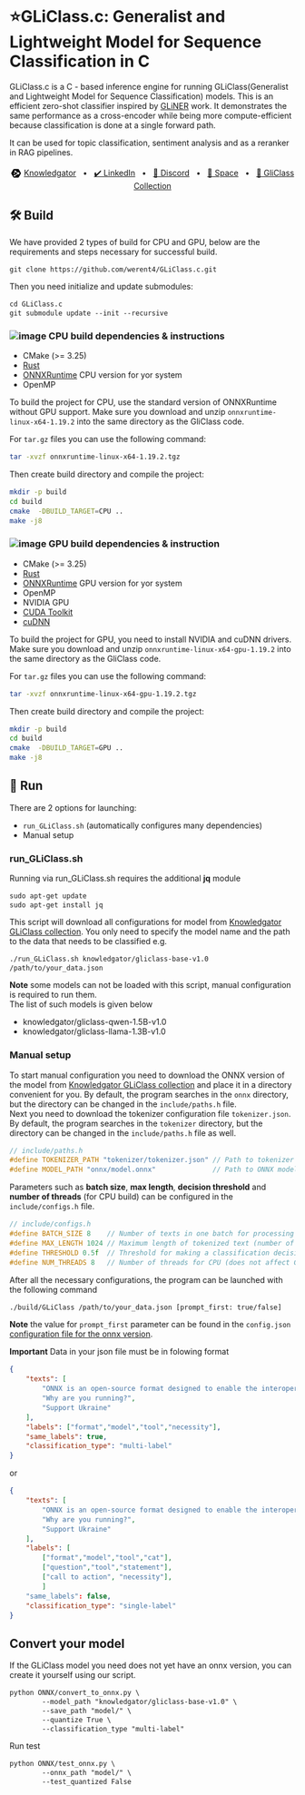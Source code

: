 
# ⭐GLiClass.c: Generalist and Lightweight Model for Sequence Classification in C

GLiClass.c is a C - based inference engine for running GLiClass(Generalist and Lightweight Model for Sequence Classification) models. This is an efficient zero-shot classifier inspired by [GLiNER](https://github.com/urchade/GLiNER) work. It demonstrates the same performance as a cross-encoder while being more compute-efficient because classification is done at a single forward path.  

It can be used for topic classification, sentiment analysis and as a reranker in RAG pipelines.

<p align="center">
    <img src="kg.png" style="position: relative; top: 5px;">
    <a href="https://www.knowledgator.com/"> Knowledgator</a>
    <span>&nbsp;&nbsp;•&nbsp;&nbsp;</span>
    <a href="https://www.linkedin.com/company/knowledgator/">✔️ LinkedIn</a>
    <span>&nbsp;&nbsp;•&nbsp;&nbsp;</span>
    <a href="https://discord.gg/NNwdHEKX">📢 Discord</a>
    <span>&nbsp;&nbsp;•&nbsp;&nbsp;</span>
    <a href="https://huggingface.co/spaces/knowledgator/GLiClass_SandBox">🤗 Space</a>
    <span>&nbsp;&nbsp;•&nbsp;&nbsp;</span>
    <a href="https://huggingface.co/models?library=gliner&sort=trending">🤗 GliClass Collection</a>
</p>

## 🛠 Build
We have provided 2 types of build for CPU and GPU, below are the requirements and steps necessary for successful build.

```
git clone https://github.com/werent4/GLiClass.c.git
```

Then you need initialize and update submodules:
```
cd GLiClass.c
git submodule update --init --recursive
```

### <img src="https://github.com/user-attachments/assets/4d2fd37f-9882-4fea-902b-be5ccc1edae2" alt="image" height="30" width="30"> CPU build dependencies & instructions
 - CMake (>= 3.25)
 - [Rust](https://www.rust-lang.org/tools/install)
 - [ONNXRuntime](https://github.com/microsoft/onnxruntime/releases) CPU version for yor system
 - OpenMP 

To build the project for CPU, use the standard version of ONNXRuntime without GPU support. Make sure you download and unzip ```onnxruntime-linux-x64-1.19.2``` into the same directory as the GliClass code.  

For `tar.gz` files you can use the following command:
```bash
tar -xvzf onnxruntime-linux-x64-1.19.2.tgz 
```
Then create build directory and compile the project:  
```bash
mkdir -p build
cd build
cmake  -DBUILD_TARGET=CPU ..
make -j8
```
### <img src="https://github.com/user-attachments/assets/92a49538-feb0-4fcb-8789-8d6edfc2ceed" alt="image" height="40" width="40"> GPU build dependencies & instruction
 - CMake (>= 3.25)
 - [Rust](https://www.rust-lang.org/tools/install)
 - [ONNXRuntime](https://github.com/microsoft/onnxruntime/releases) GPU version for yor system
 - OpenMP
 - NVIDIA GPU
 - [CUDA Toolkit](https://developer.nvidia.com/cuda-downloads)
 - [cuDNN](https://developer.nvidia.com/cudnn-downloads )

To build the project for GPU, you need to install NVIDIA and cuDNN drivers. Make sure you download and unzip ```onnxruntime-linux-x64-gpu-1.19.2``` into the same directory as the GliClass code.  

For `tar.gz` files you can use the following command:
```bash
tar -xvzf onnxruntime-linux-x64-gpu-1.19.2.tgz 
```
Then create build directory and compile the project:  
```bash
mkdir -p build
cd build
cmake  -DBUILD_TARGET=GPU ..
make -j8
```

## 🚀 Run 
There are 2 options for launching:
 - ```run_GLiClass.sh``` (automatically configures many dependencies)
 - Manual setup 

### run_GLiClass.sh
Running via run_GLiClass.sh requires the additional **jq** module  
```
sudo apt-get update
sudo apt-get install jq
```
This script will download all configurations for model from [Knowledgator GLiClass collection](https://huggingface.co/collections/knowledgator/gliclass-6661838823756265f2ac3848). You only need to specify the model name and the path to the data that needs to be classified e.g.
```
./run_GLiClass.sh knowledgator/gliclass-base-v1.0 /path/to/your_data.json
```
**Note** some models can not be loaded with this script, manual configuration is required to run them.  
The list of such models is given below  
 - knowledgator/gliclass-qwen-1.5B-v1.0
 - knowledgator/gliclass-llama-1.3B-v1.0

### Manual setup
To start manual configuration you need to download the ONNX version of the model from [Knowledgator GLiClass collection](https://huggingface.co/collections/knowledgator/gliclass-6661838823756265f2ac3848) and place it in a directory convenient for you. By default, the program searches in the ```onnx``` directory, but the directory can be changed in the ```include/paths.h``` file.  
Next you need to download the tokenizer configuration file ```tokenizer.json```. By default, the program searches in the ```tokenizer``` directory, but the directory can be changed in the ```include/paths.h``` file as well. 

``` C
// include/paths.h
#define TOKENIZER_PATH "tokenizer/tokenizer.json" // Path to tokenizer file (JSON configuration)
#define MODEL_PATH "onnx/model.onnx"              // Path to ONNX model for inference
```

Parameters such as **batch size**, **max length**, **decision threshold** and **number of threads** (for CPU build) can be configured in the ```include/configs.h``` file.
``` C
// include/configs.h
#define BATCH_SIZE 8    // Number of texts in one batch for processing by the model
#define MAX_LENGTH 1024 // Maximum length of tokenized text (number of tokens)
#define THRESHOLD 0.5f  // Threshold for making a classification decision 
#define NUM_THREADS 8   // Number of threads for CPU (does not affect GPU performance)
```

After all the necessary configurations, the program can be launched with the following command  
``` bash
./build/GLiClass /path/to/your_data.json [prompt_first: true/false]
```
**Note** the value for ```prompt_first``` parameter can be found in the ```config.json``` [configuration file for the onnx version](https://huggingface.co/knowledgator/gliclass-small-v1.0/blob/be5ffb291f2fa96fed865390ceee092efebf4b13/onnx/config.json#L4).

**Important** Data in your json file must be in folowing format
```json
{
    "texts": [
        "ONNX is an open-source format designed to enable the interoperability of AI models.",
        "Why are you running?",
        "Support Ukraine"
    ],
    "labels": ["format","model","tool","necessity"],
    "same_labels": true,
    "classification_type": "multi-label"
}
```
or
```json
{
    "texts": [
        "ONNX is an open-source format designed to enable the interoperability of AI models.",
        "Why are you running?",
        "Support Ukraine"
    ],
    "labels": [
        ["format","model","tool","cat"],
        ["question","tool","statement"],
        ["call to action", "necessity"],
        ]
    "same_labels": false,
    "classification_type": "single-label" 
}
```
## Convert your model
If the GLiClass model you need does not yet have an onnx version, you can create it yourself using our script.
```
python ONNX/convert_to_onnx.py \
        --model_path "knowledgator/gliclass-base-v1.0" \
        --save_path "model/" \
        --quantize True \
        --classification_type "multi-label"
```

Run test
```
python ONNX/test_onnx.py \
        --onnx_path "model/" \
        --test_quantized False
```
